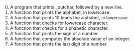 0. A program that prints _putchar, followed by a new line.
1. A function that prints the alphabet, in lowercase.
2. A function that prints 10 times the alphabet, in lowercase.
3. A function that checks for lowercase character.
4. A function that checks for alphabetic character.
5. A function that prints the sign of a number.
6. A function that computes the absolute value of an integer.
7. A function that prints the last digit of a number.

